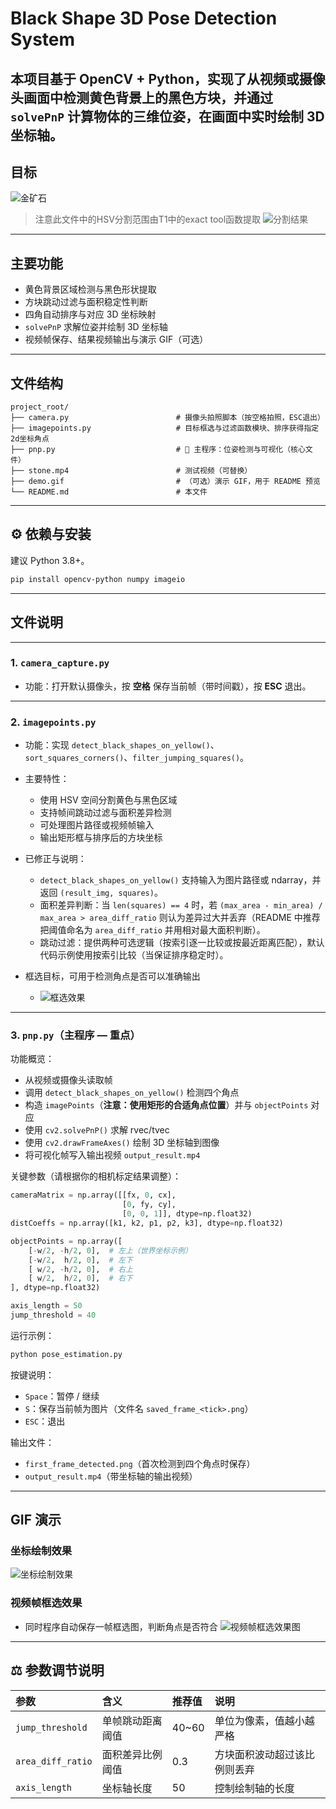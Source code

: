 #  Black Shape 3D Pose Detection System

## 本项目基于 **OpenCV + Python**，实现了从视频或摄像头画面中检测黄色背景上的黑色方块，并通过 `solvePnP` 计算物体的三维位姿，在画面中实时绘制 3D 坐标轴。

## 目标
![金矿石](2d.png)
> 注意此文件中的HSV分割范围由T1中的exact tool函数提取
> ![分割结果](HSV.png)

---

## 主要功能

* 黄色背景区域检测与黑色形状提取
* 方块跳动过滤与面积稳定性判断
* 四角自动排序与对应 3D 坐标映射
* `solvePnP` 求解位姿并绘制 3D 坐标轴
* 视频帧保存、结果视频输出与演示 GIF（可选）

---

## 文件结构

```
project_root/
├── camera.py                        # 摄像头拍照脚本（按空格拍照，ESC退出）
├── imagepoints.py                   # 目标框选与过滤函数模块、排序获得指定2d坐标角点
├── pnp.py                           # 🎯 主程序：位姿检测与可视化（核心文件）
├── stone.mp4                        # 测试视频（可替换）
├── demo.gif                         # （可选）演示 GIF，用于 README 预览
└── README.md                        # 本文件
```

---

## ⚙️ 依赖与安装

建议 Python 3.8+。

```bash
pip install opencv-python numpy imageio
```
---

## 文件说明

---


### 1. `camera_capture.py`

* 功能：打开默认摄像头，按 **空格** 保存当前帧（带时间戳），按 **ESC** 退出。

---

### 2. `imagepoints.py`

* 功能：实现 `detect_black_shapes_on_yellow()`、`sort_squares_corners()`、`filter_jumping_squares()`。
* 主要特性：
  - 使用 HSV 空间分割黄色与黑色区域
  - 支持帧间跳动过滤与面积差异检测
  - 可处理图片路径或视频帧输入
  - 输出矩形框与排序后的方块坐标

* 已修正与说明：

  * `detect_black_shapes_on_yellow()` 支持输入为图片路径或 ndarray，并返回 `(result_img, squares)`。
  * 面积差异判断：当 `len(squares) == 4` 时，若 `(max_area - min_area) / max_area > area_diff_ratio` 则认为差异过大并丢弃（README 中推荐把阈值命名为 `area_diff_ratio` 并用相对最大面积判断）。
  * 跳动过滤：提供两种可选逻辑（按索引逐一比较或按最近距离匹配），默认代码示例使用按索引比较（当保证排序稳定时）。

* 框选目标，可用于检测角点是否可以准确输出
  * ![框选效果](yellow_squares_20251015_193540.png)

---

### 3. `pnp.py`（主程序 — **重点**）

功能概览：

* 从视频或摄像头读取帧
* 调用 `detect_black_shapes_on_yellow()` 检测四个角点
* 构造 `imagePoints`（**注意：使用矩形的合适角点位置**）并与 `objectPoints` 对应
* 使用 `cv2.solvePnP()` 求解 rvec/tvec
* 使用 `cv2.drawFrameAxes()` 绘制 3D 坐标轴到图像
* 将可视化帧写入输出视频 `output_result.mp4`

关键参数（请根据你的相机标定结果调整）：

```python
cameraMatrix = np.array([[fx, 0, cx],
                         [0, fy, cy],
                         [0, 0, 1]], dtype=np.float32)
distCoeffs = np.array([k1, k2, p1, p2, k3], dtype=np.float32)

objectPoints = np.array([
    [-w/2, -h/2, 0],  # 左上（世界坐标示例）
    [-w/2,  h/2, 0],  # 左下
    [ w/2, -h/2, 0],  # 右上
    [ w/2,  h/2, 0],  # 右下
], dtype=np.float32)

axis_length = 50
jump_threshold = 40
```

运行示例：

```bash
python pose_estimation.py
```

按键说明：

* `Space`：暂停 / 继续
* `S`：保存当前帧为图片（文件名 `saved_frame_<tick>.png`）
* `ESC`：退出

输出文件：

* `first_frame_detected.png`（首次检测到四个角点时保存）
* `output_result.mp4`（带坐标轴的输出视频）

---

## GIF 演示
### 坐标绘制效果
![坐标绘制效果](output_result_20251016_130043.gif)

### 视频帧框选效果
* 同时程序自动保存一帧框选图，判断角点是否符合
![视频帧框选效果图](first_frame_detected.png)

---
## ⚖️ 参数调节说明

| 参数 | 含义 | 推荐值 | 说明 |
|:--|:--|:--|:--|
| `jump_threshold` | 单帧跳动距离阈值 | 40~60 | 单位为像素，值越小越严格 |
| `area_diff_ratio` | 面积差异比例阈值 | 0.3 | 方块面积波动超过该比例则丢弃 |
| `axis_length` | 坐标轴长度 | 50 | 控制绘制轴的长度 |


